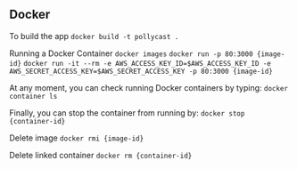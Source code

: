 

## Docker
To build the app
`docker build -t pollycast .`

Running a Docker Container
`docker images`
`docker run -p 80:3000 {image-id}`
`docker run -it --rm -e AWS_ACCESS_KEY_ID=$AWS_ACCESS_KEY_ID -e AWS_SECRET_ACCESS_KEY=$AWS_SECRET_ACCESS_KEY -p 80:3000 {image-id}`

At any moment, you can check running Docker containers by typing:
`docker container ls`

Finally, you can stop the container from running by:
`docker stop {container-id}`

Delete image
`docker rmi {image-id}`

Delete linked container
`docker rm {container-id}`